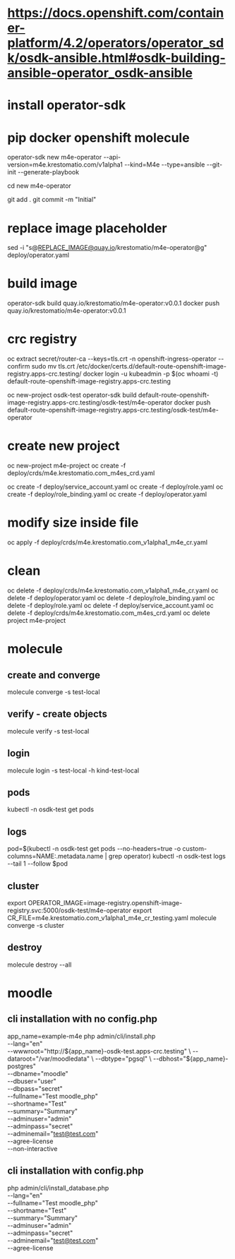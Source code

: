 # https://docs.openshift.com/container-platform/4.2/operators/operator_sdk/osdk-ansible.html#osdk-building-ansible-operator_osdk-ansible
# install operator-sdk
# pip docker openshift molecule

operator-sdk new m4e-operator --api-version=m4e.krestomatio.com/v1alpha1 --kind=M4e --type=ansible --git-init --generate-playbook

cd new m4e-operator

git add .
git commit -m "Initial"

# replace image placeholder
sed -i "s@REPLACE_IMAGE@quay.io/krestomatio/m4e-operator@g" deploy/operator.yaml

# build image
operator-sdk build quay.io/krestomatio/m4e-operator:v0.0.1
docker push quay.io/krestomatio/m4e-operator:v0.0.1

# crc registry
oc extract secret/router-ca --keys=tls.crt -n openshift-ingress-operator --confirm
sudo mv tls.crt /etc/docker/certs.d/default-route-openshift-image-registry.apps-crc.testing/
docker login -u kubeadmin -p $(oc whoami -t) default-route-openshift-image-registry.apps-crc.testing

oc new-project osdk-test
operator-sdk build default-route-openshift-image-registry.apps-crc.testing/osdk-test/m4e-operator
docker push default-route-openshift-image-registry.apps-crc.testing/osdk-test/m4e-operator

# create new project
oc new-project m4e-project
oc create -f deploy/crds/m4e.krestomatio.com_m4es_crd.yaml

oc create -f deploy/service_account.yaml
oc create -f deploy/role.yaml
oc create -f deploy/role_binding.yaml
oc create -f deploy/operator.yaml

# modify size inside file
oc apply -f deploy/crds/m4e.krestomatio.com_v1alpha1_m4e_cr.yaml

# clean
oc delete -f deploy/crds/m4e.krestomatio.com_v1alpha1_m4e_cr.yaml
oc delete -f deploy/operator.yaml
oc delete -f deploy/role_binding.yaml
oc delete -f deploy/role.yaml
oc delete -f deploy/service_account.yaml
oc delete -f deploy/crds/m4e.krestomatio.com_m4es_crd.yaml
oc delete project m4e-project

# molecule

## create and converge
molecule converge -s test-local

## verify - create objects
molecule verify -s test-local

## login
molecule login -s test-local -h kind-test-local

## pods
kubectl -n osdk-test get pods

## logs
pod=$(kubectl -n osdk-test get pods --no-headers=true -o custom-columns=NAME:.metadata.name | grep operator)
kubectl -n osdk-test logs --tail 1 --follow $pod

## cluster
export OPERATOR_IMAGE=image-registry.openshift-image-registry.svc:5000/osdk-test/m4e-operator
export CR_FILE=m4e.krestomatio.com_v1alpha1_m4e_cr_testing.yaml
molecule converge -s cluster

## destroy
molecule destroy --all

# moodle
## cli installation with no config.php
app_name=example-m4e
php admin/cli/install.php \
    --lang="en"  \
    --wwwroot="http://${app_name}-osdk-test.apps-crc.testing" \
    --dataroot="/var/moodledata" \
    --dbtype="pgsql" \
    --dbhost="${app_name}-postgres" \
    --dbname="moodle" \
    --dbuser="user" \
    --dbpass="secret" \
    --fullname="Test moodle_php" \
    --shortname="Test" \
    --summary="Summary" \
    --adminuser="admin" \
    --adminpass="secret" \
    --adminemail="test@test.com" \
    --agree-license \
    --non-interactive
    
## cli installation with config.php
php admin/cli/install_database.php \
    --lang="en"  \
    --fullname="Test moodle_php" \
    --shortname="Test" \
    --summary="Summary" \
    --adminuser="admin" \
    --adminpass="secret" \
    --adminemail="test@test.com" \
    --agree-license
